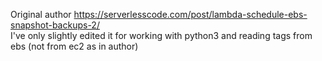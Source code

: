 Original author https://serverlesscode.com/post/lambda-schedule-ebs-snapshot-backups-2/     
I've only slightly edited it for working with python3 and reading tags from ebs (not from ec2 as in author)
